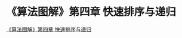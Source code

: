 # 《算法图解》第四章 快速排序与递归
[《算法图解》第四章 快速排序与递归](https://aiwithcloud.com/2021/06/16/%e3%80%8a%e7%ae%97%e6%b3%95%e5%9b%be%e8%a7%a3%e3%80%8b%e7%ac%ac%e5%9b%9b%e7%ab%a0-%e5%bf%ab%e9%80%9f%e6%8e%92%e5%ba%8f%e4%b8%8e%e9%80%92%e5%bd%92/)